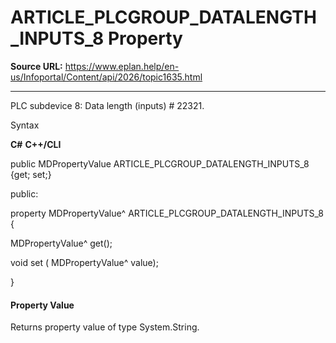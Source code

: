 # ARTICLE_PLCGROUP_DATALENGTH_INPUTS_8 Property

**Source URL:** https://www.eplan.help/en-us/Infoportal/Content/api/2026/topic1635.html

---

PLC subdevice 8: Data length (inputs) # 22321.

Syntax

**C#**
**C++/CLI**


public MDPropertyValue ARTICLE_PLCGROUP_DATALENGTH_INPUTS_8 {get; set;}

public:

property MDPropertyValue^ ARTICLE_PLCGROUP_DATALENGTH_INPUTS_8 {

   MDPropertyValue^ get();

   void set (    MDPropertyValue^ value);

}


#### Property Value

Returns property value of type System.String.
